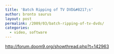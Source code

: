 ```yaml
---
title: 'Batch Ripping of TV DVD&#8217;s'
author: bronto saurus
layout: post
permalink: /2009/03/batch-ripping-of-tv-dvds/
categories:
  - video, software
---
```

<a href="http://forum.doom9.org/showthread.php?t=142963" target="_blank" >http://forum.doom9.org/showthread.php?t=142963</a>